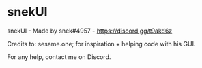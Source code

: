 # snekUI
 snekUI - Made by snek#4957 - https://discord.gg/t9akd6z

Credits to: sesame.one; for inspiration + helping code with his GUI.

For any help, contact me on Discord.
